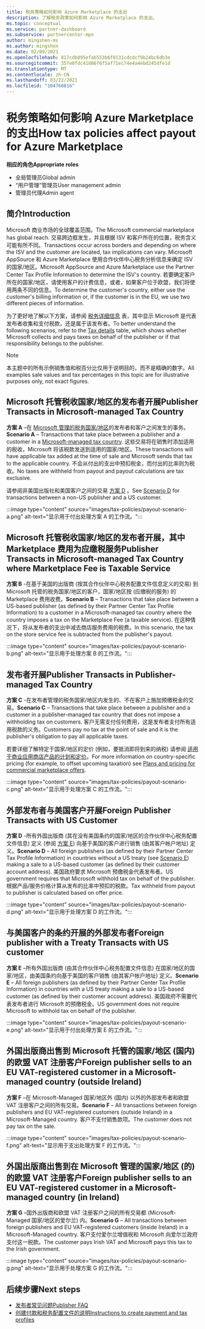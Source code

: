 ```yaml
---
title: 税务策略如何影响 Azure Marketplace 的支出
description: 了解税务政策如何影响 Azure Marketplace 的支出。
ms.topic: conceptual
ms.service: partner-dashboard
ms.subservice: partnercenter-mpn
author: mingshen-ms
ms.author: mingshen
ms.date: 02/09/2021
ms.openlocfilehash: 817cdb895efab553b6f0131cdcdcf9b24bc6db3e
ms.sourcegitcommit: 35fe0fdc41886f6f5af71ec74e4a4ebd245dfe1d
ms.translationtype: MT
ms.contentlocale: zh-CN
ms.lasthandoff: 03/22/2021
ms.locfileid: "104768816"
---
```

# <a name="how-tax-policies-affect-payout-for-azure-marketplace"></a><span data-ttu-id="5bf26-103">税务策略如何影响 Azure Marketplace 的支出</span><span class="sxs-lookup"><span data-stu-id="5bf26-103">How tax policies affect payout for Azure Marketplace</span></span>

<span data-ttu-id="5bf26-104">**相应的角色**</span><span class="sxs-lookup"><span data-stu-id="5bf26-104">**Appropriate roles**</span></span>
-    <span data-ttu-id="5bf26-105">全局管理员</span><span class="sxs-lookup"><span data-stu-id="5bf26-105">Global admin</span></span>
-    <span data-ttu-id="5bf26-106">“用户管理”管理员</span><span class="sxs-lookup"><span data-stu-id="5bf26-106">User management admin</span></span>
-    <span data-ttu-id="5bf26-107">管理员代理</span><span class="sxs-lookup"><span data-stu-id="5bf26-107">Admin agent</span></span>

## <a name="introduction"></a><span data-ttu-id="5bf26-108">简介</span><span class="sxs-lookup"><span data-stu-id="5bf26-108">Introduction</span></span>

<span data-ttu-id="5bf26-109">Microsoft 商业市场的全球覆盖范围。</span><span class="sxs-lookup"><span data-stu-id="5bf26-109">The Microsoft commercial marketplace has global reach.</span></span> <span data-ttu-id="5bf26-110">交易跨边框发生，并且根据 ISV 和客户所在的位置，税务含义可能有所不同。</span><span class="sxs-lookup"><span data-stu-id="5bf26-110">Transactions occur across borders and depending on where the ISV and the customer are located, tax implications can vary.</span></span> <span data-ttu-id="5bf26-111">Microsoft AppSource 和 Azure Marketplace 使用合作伙伴中心税务分析信息来确定 ISV 的国家/地区。</span><span class="sxs-lookup"><span data-stu-id="5bf26-111">Microsoft AppSource and Azure Marketplace use the Partner Center Tax Profile Information to determine the ISV's country.</span></span> <span data-ttu-id="5bf26-112">若要确定客户所在的国家/地区，请使用客户的计费信息，或者，如果客户位于欧盟，我们将使用两条不同的信息。</span><span class="sxs-lookup"><span data-stu-id="5bf26-112">To determine the customer's country, either use the customer's billing information or, if the customer is in the EU, we use two different pieces of information.</span></span>

<span data-ttu-id="5bf26-113">为了更好地了解以下方案，请参阅 [税务详细信息](tax-details-marketplace.md) 表，其中显示 Microsoft 是代表发布者收集和支付税款，还是属于该发布者。</span><span class="sxs-lookup"><span data-stu-id="5bf26-113">To better understand the following scenarios, refer to the [Tax details](tax-details-marketplace.md) table, which shows whether Microsoft collects and pays taxes on behalf of the publisher or if that responsibility belongs to the publisher.</span></span>

> [!NOTE]
> <span data-ttu-id="5bf26-114">本主题中的所有示例销售值和税百分比仅用于说明目的，而不是精确的数字。</span><span class="sxs-lookup"><span data-stu-id="5bf26-114">All examples sale values and tax percentages in this topic are for illustrative purposes only, not exact figures.</span></span>

## <a name="publisher-transacts-in-microsoft-managed-tax-country"></a><span data-ttu-id="5bf26-115">Microsoft 托管税收国家/地区的发布者开展</span><span class="sxs-lookup"><span data-stu-id="5bf26-115">Publisher Transacts in Microsoft-managed Tax Country</span></span>

<span data-ttu-id="5bf26-116">**方案 A** –在 [Microsoft 管理的税务国家/地区](tax-details-marketplace.md#microsoft-managed-countries)的发布者和客户之间发生的事务。</span><span class="sxs-lookup"><span data-stu-id="5bf26-116">**Scenario A** – Transactions that take place between a publisher and a customer in a [Microsoft-managed tax country](tax-details-marketplace.md#microsoft-managed-countries).</span></span> <span data-ttu-id="5bf26-117">这些交易将在销售时添加适用的税收，Microsoft 将该税款发送到适用的国家/地区。</span><span class="sxs-lookup"><span data-stu-id="5bf26-117">These transactions will have applicable tax added at the time of sale and Microsoft sends that tax to the applicable country.</span></span> <span data-ttu-id="5bf26-118">不会从付出的支出中预扣税金，而付出的比率则为税收。</span><span class="sxs-lookup"><span data-stu-id="5bf26-118">No taxes are withheld from payout and payout calculations are tax exclusive.</span></span>

<span data-ttu-id="5bf26-119">请参阅非美国出版社和美国客户之间的交易 [方案 D](#foreign-publisher-transacts-with-us-customer) 。</span><span class="sxs-lookup"><span data-stu-id="5bf26-119">See [Scenario D](#foreign-publisher-transacts-with-us-customer) for transactions between a non-US publisher and a US customer.</span></span>

:::image type="content" source="images/tax-policies/payout-scenario-a.png" alt-text="显示用于付出处理方案 A 的工作流。":::

## <a name="publisher-transacts-in-microsoft-managed-tax-country-where-marketplace-fee-is-taxable-service"></a><span data-ttu-id="5bf26-121">Microsoft 托管税收国家/地区的发布者开展，其中 Marketplace 费用为应缴税服务</span><span class="sxs-lookup"><span data-stu-id="5bf26-121">Publisher Transacts in Microsoft-managed Tax Country where Marketplace Fee is Taxable Service</span></span>

<span data-ttu-id="5bf26-122">**方案 B** -在基于美国的出版商 (按其合作伙伴中心税务配置文件信息定义的交易) 到 Microsoft 托管的税务国家/地区的客户，国家/地区按 (应缴税的服务) 的 Marketplace 费用收费。</span><span class="sxs-lookup"><span data-stu-id="5bf26-122">**Scenario B** – Transactions that take place between a US-based publisher (as defined by their Partner Center Tax Profile Information) to a customer in a Microsoft-managed tax country where the country imposes a tax on the Marketplace Fee (a taxable service).</span></span> <span data-ttu-id="5bf26-123">在这种情况下，将从发布者的支出中减去商店服务费用的税费。</span><span class="sxs-lookup"><span data-stu-id="5bf26-123">In this scenario, the tax on the store service fee is subtracted from the publisher's payout.</span></span>

:::image type="content" source="images/tax-policies/payout-scenario-b.png" alt-text="显示用于处理方案 B 的工作流。":::

## <a name="publisher-transacts-in-publisher-managed-tax-country"></a><span data-ttu-id="5bf26-125">发布者开展</span><span class="sxs-lookup"><span data-stu-id="5bf26-125">Publisher Transacts in Publisher-managed Tax Country</span></span>

<span data-ttu-id="5bf26-126">**方案 C** -在发布者管理的税务国家/地区内发生的、不在客户上施加预缴税金的交易。</span><span class="sxs-lookup"><span data-stu-id="5bf26-126">**Scenario C** – Transactions that take place between a publisher and a customer in a publisher-managed tax country that does not impose a withholding tax on customers.</span></span> <span data-ttu-id="5bf26-127">客户无需支付任何费用，这是发布者支付所有适用税款的义务。</span><span class="sxs-lookup"><span data-stu-id="5bf26-127">Customers pay no tax at the point of sale and it is the publisher's obligation to pay all applicable taxes.</span></span>

<span data-ttu-id="5bf26-128">若要详细了解特定于国家/地区的定价 (例如，要抵消即将到来的纳税) 请参阅 [适用于商业应用商店产品的计划和定价](/azure/marketplace/plans-pricing#custom-prices)。</span><span class="sxs-lookup"><span data-stu-id="5bf26-128">For more information on country-specific pricing (for example, to offset upcoming taxation) see [Plans and pricing for commercial marketplace offers](/azure/marketplace/plans-pricing#custom-prices).</span></span>

:::image type="content" source="images/tax-policies/payout-scenario-c.png" alt-text="显示用于处理方案 C 的工作流。":::

## <a name="foreign-publisher-transacts-with-us-customer"></a><span data-ttu-id="5bf26-130">外部发布者与美国客户开展</span><span class="sxs-lookup"><span data-stu-id="5bf26-130">Foreign Publisher Transacts with US Customer</span></span>

<span data-ttu-id="5bf26-131">**方案 D** -所有外国出版商 (其在没有美国条约的国家/地区的合作伙伴中心税务配置文件信息) 定义 (参阅 [方案 E](#foreign-publisher-with-a-treaty-transacts-with-us-customer)) 向基于美国的客户进行销售 (由其客户帐户地址) 定义。</span><span class="sxs-lookup"><span data-stu-id="5bf26-131">**Scenario D** – All foreign publishers (as defined by their Partner Center Tax Profile Information) in countries without a US treaty (see [Scenario E](#foreign-publisher-with-a-treaty-transacts-with-us-customer)) making a sale to a US-based customer (as defined by their customer account address).</span></span> <span data-ttu-id="5bf26-132">美国政府要求 Microsoft 预缴税金代表发布者。</span><span class="sxs-lookup"><span data-stu-id="5bf26-132">US government requires that Microsoft withhold tax on behalf of the publisher.</span></span> <span data-ttu-id="5bf26-133">根据产品/服务价格计算从发布的比率中预扣的税款。</span><span class="sxs-lookup"><span data-stu-id="5bf26-133">Tax withheld from payout to publisher is calculated based on offer price.</span></span>

:::image type="content" source="images/tax-policies/payout-scenario-d.png" alt-text="显示用于处理方案 D 的工作流。":::

## <a name="foreign-publisher-with-a-treaty-transacts-with-us-customer"></a><span data-ttu-id="5bf26-135">与美国客户的条约开展的外部发布者</span><span class="sxs-lookup"><span data-stu-id="5bf26-135">Foreign publisher with a Treaty Transacts with US customer</span></span>

<span data-ttu-id="5bf26-136">**方案 E** –所有外国出版商 (由其合作伙伴中心税务配置文件信息) 在国家/地区的国家/地区，由美国条约向基于美国的客户销售 (由其客户帐户地址) 定义。</span><span class="sxs-lookup"><span data-stu-id="5bf26-136">**Scenario E** – All foreign publishers (as defined by their Partner Center Tax Profile Information) in countries with a US treaty making a sale to a US-based customer (as defined by their customer account address).</span></span> <span data-ttu-id="5bf26-137">美国政府不需要代表发布者进行 Microsoft 的预缴税金。</span><span class="sxs-lookup"><span data-stu-id="5bf26-137">US government does not require Microsoft to withhold tax on behalf of the publisher.</span></span>

:::image type="content" source="images/tax-policies/payout-scenario-e.png" alt-text="显示用于付出处理方案 E 的工作流。":::

## <a name="foreign-publisher-sells-to-an-eu-vat-registered-customer-in-a-microsoft-managed-country-outside-ireland"></a><span data-ttu-id="5bf26-139">外国出版商出售到 Microsoft 托管的国家/地区 (国内) 的欧盟 VAT 注册客户</span><span class="sxs-lookup"><span data-stu-id="5bf26-139">Foreign publisher sells to an EU VAT-registered customer in a Microsoft-managed country (outside Ireland)</span></span>

<span data-ttu-id="5bf26-140">**方案 F** –在 Microsoft-Managed 国家/地区外 (国内) 以外的外部发布者和欧盟 VAT 注册客户之间的所有交易。</span><span class="sxs-lookup"><span data-stu-id="5bf26-140">**Scenario F** – All transactions between foreign publishers and EU VAT-registered customers (outside Ireland) in a Microsoft-Managed country.</span></span> <span data-ttu-id="5bf26-141">客户不支付销售款项。</span><span class="sxs-lookup"><span data-stu-id="5bf26-141">The customer does not pay tax on the sale.</span></span>

:::image type="content" source="images/tax-policies/payout-scenario-f.png" alt-text="显示用于支出处理方案 F 的工作流。":::

## <a name="foreign-publisher-sells-to-an-eu-vat-registered-customer-in-a-microsoft-managed-country-in-ireland"></a><span data-ttu-id="5bf26-143">外国出版商出售到在 Microsoft 管理的国家/地区 (的) 的欧盟 VAT 注册客户</span><span class="sxs-lookup"><span data-stu-id="5bf26-143">Foreign publisher sells to an EU VAT-registered customer in a Microsoft-managed country (in Ireland)</span></span>

<span data-ttu-id="5bf26-144">**方案 G** –国外出版商和欧盟 VAT 注册客户之间的所有交易都 (Microsoft-Managed 国家/地区的爱尔兰) 内。</span><span class="sxs-lookup"><span data-stu-id="5bf26-144">**Scenario G** – All transactions between foreign publishers and EU VAT-registered customers (inside Ireland) in a Microsoft-Managed country.</span></span> <span data-ttu-id="5bf26-145">客户支付爱尔兰增值税和 Microsoft 向爱尔兰政府支付这一税款。</span><span class="sxs-lookup"><span data-stu-id="5bf26-145">The customer pays Irish VAT and Microsoft pays this tax to the Irish government.</span></span>

:::image type="content" source="images/tax-policies/payout-scenario-g.png" alt-text="显示用于处理方案 G 的工作流。":::

## <a name="next-steps"></a><span data-ttu-id="5bf26-147">后续步骤</span><span class="sxs-lookup"><span data-stu-id="5bf26-147">Next steps</span></span>

- [<span data-ttu-id="5bf26-148">发布者常见问题</span><span class="sxs-lookup"><span data-stu-id="5bf26-148">Publisher FAQ</span></span>](/azure/marketplace/marketplace-faq-publisher-guide)
- [<span data-ttu-id="5bf26-149">创建付款和税务配置文件的说明</span><span class="sxs-lookup"><span data-stu-id="5bf26-149">Instructions to create payment and tax profiles</span></span>](./set-up-your-payout-account.md?context=%2fazure%2fmarketplace%2fcontext%2fcontext#create-a-payment-profile)